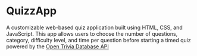 # QuizzApp
A customizable web-based quiz application built using HTML, CSS, and JavaScript. This app allows users to choose the number of questions, category, difficulty level, and time per question before starting a timed quiz powered by the [Open Trivia Database API](https://opentdb.com/)
